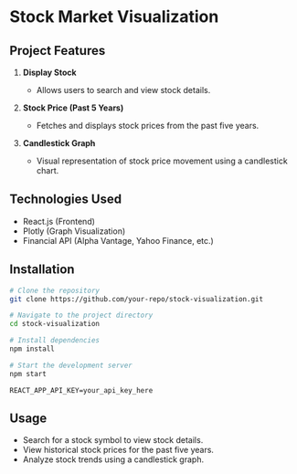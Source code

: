 # Stock Market Visualization

## Project Features

1. **Display Stock**  
   - Allows users to search and view stock details.
   
2. **Stock Price (Past 5 Years)**  
   - Fetches and displays stock prices from the past five years.
   
3. **Candlestick Graph**  
   - Visual representation of stock price movement using a candlestick chart.

## Technologies Used

- React.js (Frontend)
- Plotly (Graph Visualization)
- Financial API (Alpha Vantage, Yahoo Finance, etc.)

## Installation

```bash
# Clone the repository
git clone https://github.com/your-repo/stock-visualization.git

# Navigate to the project directory
cd stock-visualization

# Install dependencies
npm install

# Start the development server
npm start
```


```env
REACT_APP_API_KEY=your_api_key_here
```

## Usage

- Search for a stock symbol to view stock details.
- View historical stock prices for the past five years.
- Analyze stock trends using a candlestick graph.


